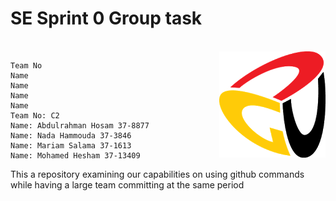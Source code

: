 <h1>SE Sprint 0 Group task</h1> <br/>
<img align="right" src="logo.png" />

    Team No
    Name
    Name
    Name
    Name
    Team No: C2
    Name: Abdulrahman Hosam 37-8877
    Name: Nada Hammouda 37-3846
    Name: Mariam Salama 37-1613
    Name: Mohamed Hesham 37-13409

This a repository examining our capabilities on using github commands while having a large team committing at the same period
